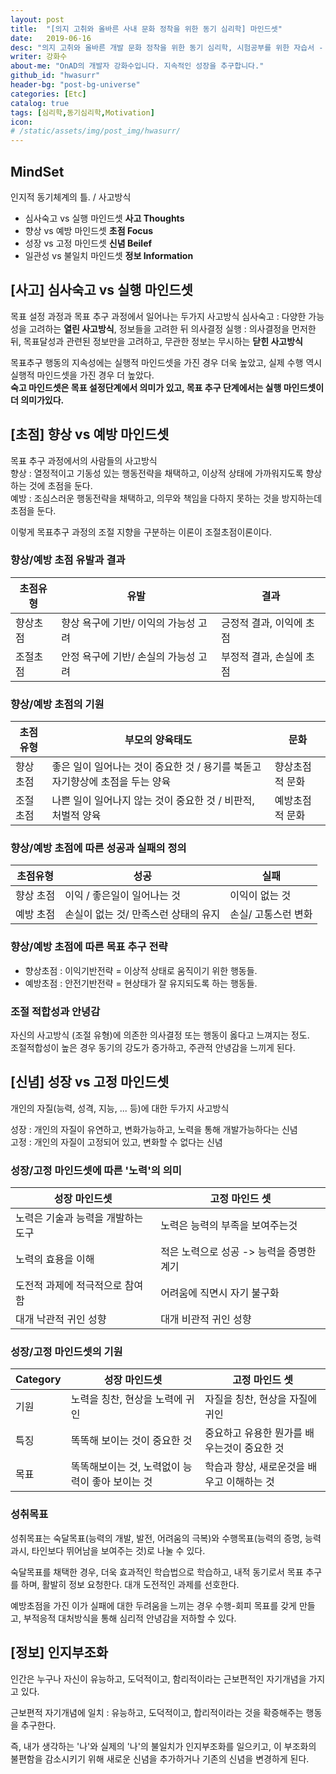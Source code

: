 ```yaml
---
layout: post
title:  "[의지 고취와 올바른 사내 문화 정착을 위한 동기 심리학] 마인드셋"
date:   2019-06-16
desc: "의지 고취와 올바른 개발 문화 정착을 위한 동기 심리학, 시험공부를 위한 자습서 - 마인드셋"
writer: 강화수
about-me: "OnAD의 개발자 강화수입니다. 지속적인 성장을 추구합니다."
github_id: "hwasurr"
header-bg: "post-bg-universe"
categories: [Etc]
catalog: true
tags: [심리학,동기심리학,Motivation]
icon:
# /static/assets/img/post_img/hwasurr/
---
```


## MindSet

인지적 동기체계의 틀. / 사고방식

- 심사숙고 vs 실행 마인드셋 **사고 Thoughts**
- 향상 vs 예방 마인드셋 **초점 Focus**
- 성장 vs 고정 마인드셋 **신념 Beilef**
- 일관성 vs 불일치 마인드셋 **정보 Information**

## [사고] 심사숙고 vs 실행 마인드셋

목표 설정 과정과 목표 추구 과정에서 일어나는 두가지 사고방식
심사숙고 : 다양한 가능성을 고려하는 **열린 사고방식**, 정보들을 고려한 뒤 의사결정
실행 : 의사결정을 먼저한 뒤, 목표달성과 관련된 정보만을 고려하고, 무관한 정보는 무시하는 **닫힌 사고방식**

목표추구 행동의 지속성에는 실행적 마인드셋을 가진 경우 더욱 높았고, 실제 수행 역시 실행적 마인드셋을 가진 경우 더 높았다.  
**숙고 마인드셋은 목표 설정단계에서 의미가 있고, 목표 추구 단계에서는 실행 마인드셋이 더 의미가있다.**

## [초점] 향상 vs 예방 마인드셋

목표 추구 과정에서의 사람들의 사고방식  
향상 : 열정적이고 기동성 있는 행동전략을 채택하고, 이상적 상태에 가까워지도록 향상하는 것에 초점을 둔다.  
예방 : 조심스러운 행동전략을 채택하고, 의무와 책임을 다하지 못하는 것을 방지하는데 초점을 둔다.

이렇게 목표추구 과정의 조절 지향을 구분하는 이론이 조절초점이론이다.

### 향상/예방 초점 유발과 결과

| 초점유형 | 유발                    | 결과             |
| ---- | --------------------- | -------------- |
| 향상초점 | 향상 욕구에 기반/ 이익의 가능성 고려 | 긍정적 결과, 이익에 초점 |
| 조절초점 | 안정 욕구에 기반/ 손실의 가능성 고려 | 부정적 결과, 손실에 초점 |

### 향상/예방 초점의 기원

| 초점유형 | 부모의 양육태도                                      | 문화       |
| ---- | --------------------------------------------- | -------- |
| 향상초점 | 좋은 일이 일어나는 것이 중요한 것 / 용기를 북돋고 자기향상에 초점을 두는 양육 | 향상초점적 문화 |
| 조절초점 | 나쁜 일이 일어나지 않는 것이 중요한 것 / 비판적, 처벌적 양육          | 예방초점적 문화 |

### 향상/예방 초점에 따른 성공과 실패의 정의

| 초점유형  | 성공                    | 실패          |
| ----- | --------------------- | ----------- |
| 향상 초점 | 이익 / 좋은일이 일어나는 것      | 이익이 없는 것    |
| 예방 초점 | 손실이 없는 것/ 만족스런 상태의 유지 | 손실/ 고통스런 변화 |

### 향상/예방 초점에 따른 목표 추구 전략

- 향상초점 : 이익기반전략 = 이상적 상태로 움직이기 위한 행동들.
- 예방초점 : 안전기반전략 = 현상태가 잘 유지되도록 하는 행동들.

### 조절 적합성과 안녕감

자신의 사고방식 (조절 유형)에 의존한 의사결정 또는 행동이 옳다고 느껴지는 정도.  
조절적합성이 높은 경우 동기의 강도가 증가하고, 주관적 안녕감을 느끼게 된다.

## [신념] 성장 vs 고정 마인드셋

개인의 자질(능력, 성격, 지능, ... 등)에 대한 두가지 사고방식

성장 : 개인의 자질이 유연하고, 변화가능하고, 노력을 통해 개발가능하다는 신념  
고정 : 개인의 자질이 고정되어 있고, 변화할 수 없다는 신념

### 성장/고정 마인드셋에 따른 '노력'의 의미

| 성장 마인드셋             | 고정 마인드 셋                 |
| ------------------- | ------------------------ |
| 노력은 기술과 능력을 개발하는 도구 | 노력은 능력의 부족을 보여주는것        |
| 노력의 효용을 이해          | 적은 노력으로 성공 -> 능력을 증명한 계기 |
| 도전적 과제에 적극적으로 참여함   | 어려움에 직면시 자기 불구화          |
| 대개 낙관적 귀인 성향        | 대개 비관적 귀인 성향             |

### 성장/고정 마인드셋의 기원

| Category | 성장 마인드셋                     | 고정 마인드 셋                 |
| -------- | --------------------------- | ------------------------ |
| 기원       | 노력을 칭찬, 현상을 노력에 귀인          | 자질을 칭찬, 현상을 자질에 귀인       |
| 특징       | 똑똑해 보이는 것이 중요한 것            | 중요하고 유용한 뭔가를 배우는것이 중요한 것 |
| 목표       | 똑똑해보이는 것, 노력없이 능력이 좋아 보이는 것 | 학습과 향상, 새로운것을 배우고 이해하는 것 |

### 성취목표

성취목표는 숙달목표(능력의 개발, 발전, 어려움의 극복)와 수행목표(능력의 증명, 능력 과시, 타인보다 뛰어남을 보여주는 것)로 나눌 수 있다.  

숙달목표를 채택한 경우, 더욱 효과적인 학습법으로 학습하고, 내적 동기로서 목표 추구를 하며, 활발히 정보 요청한다. 대개 도전적인 과제를 선호한다.

예방초점을 가진 이가 실패에 대한 두려움을 느끼는 경우 수행-회피 목표를 갖게 만들고, 부적응적 대처방식을 통해 심리적 안녕감을 저하할 수 있다.

## [정보] 인지부조화

인간은 누구나 자신이 유능하고, 도덕적이고, 함리적이라는 근보편적인 자기개념을 가지고 있다.

근보편적 자기개념에 일치 : 유능하고, 도덕적이고, 합리적이라는 것을 확증해주는 행동을 추구한다.  

즉, 내가 생각하는 '나'와 실제의 '나'의 불일치가 인지부조화를 일으키고, 이 부조화의 불편함을 감소시키기 위해 새로운 신념을 추가하거나 기존의 신념을 변경하게 된다.
